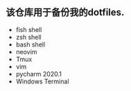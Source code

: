 ## 该仓库用于备份我的dotfiles.

* fish shell
* zsh shell
* bash shell
* neovim
* Tmux
* vim
* pycharm 2020.1
* Windows Terminal
